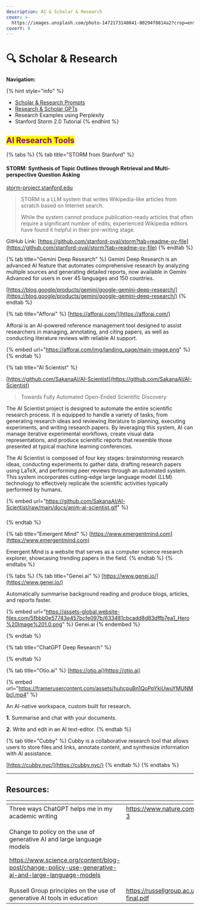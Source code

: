 ```yaml
---
description: AI & Scholar & Research
cover: >-
  https://images.unsplash.com/photo-1472173148041-00294f0814a2?crop=entropy&cs=srgb&fm=jpg&ixid=M3wxOTcwMjR8MHwxfHNlYXJjaHw0fHxzY2hvbGFyfGVufDB8fHx8MTcxODYwMDUwNXww&ixlib=rb-4.0.3&q=85
coverY: 0
---
```


# 🔍 Scholar & Research

**Navigation:**

{% hint style="info" %}
* [Scholar & Research Prompts](scholar-and-research-prompts.md)
* [Research & Scholar GPTs](research-and-scholar-gpts.md)
* Research Examples using Perplexity
* Stanford Storm 2.0 Tutorial
{% endhint %}

## <mark style="color:purple;">AI Research Tools</mark>

{% tabs %}
{% tab title="STORM from Stanford" %}
#### STORM: Synthesis of Topic Outlines through Retrieval and Multi-perspective Question Asking

[storm-project.stanford.edu](https://storm-project.stanford.edu/)

> STORM is a LLM system that writes Wikipedia-like articles from scratch based on Internet search.
>
> While the system cannot produce publication-ready articles that often require a significant number of edits, experienced Wikipedia editors have found it helpful in their pre-writing stage.

GitHub Link: [https://github.com/stanford-oval/storm?tab=readme-ov-file](https://github.com/stanford-oval/storm?tab=readme-ov-file)
{% endtab %}

{% tab title="Gemini Deep Research" %}
Gemini Deep Research is an advanced AI feature that automates comprehensive research by analyzing multiple sources and generating detailed reports, now available in Gemini Advanced for users in over 45 languages and 150 countries.

[https://blog.google/products/gemini/google-gemini-deep-research/](https://blog.google/products/gemini/google-gemini-deep-research/)
{% endtab %}

{% tab title="Afforai" %}
[https://afforai.com/](https://afforai.com/)

Afforai is an AI-powered reference management tool designed to assist researchers in managing, annotating, and citing papers, as well as conducting literature reviews with reliable AI support.

{% embed url="https://afforai.com/img/landing_page/main-image.png" %}
{% endtab %}

{% tab title="AI Scientist" %}


[https://github.com/SakanaAI/AI-Scientist](https://github.com/SakanaAI/AI-Scientist)

> Towards Fully Automated Open-Ended Scientific Discovery

The AI Scientist project is designed to automate the entire scientific research process. It is equipped to handle a variety of tasks, from generating research ideas and reviewing literature to planning, executing experiments, and writing research papers. By leveraging this system, AI can manage iterative experimental workflows, create visual data representations, and produce scientific reports that resemble those presented at typical machine learning conferences.

The AI Scientist is composed of four key stages: brainstorming research ideas, conducting experiments to gather data, drafting research papers using LaTeX, and performing peer reviews through an automated system. This system incorporates cutting-edge large language model (LLM) technology to effectively replicate the scientific activities typically performed by humans.

{% embed url="https://github.com/SakanaAI/AI-Scientist/raw/main/docs/anim-ai-scientist.gif" %}



###
{% endtab %}

{% tab title="Emergent Mind" %}
[https://www.emergentmind.com](https://www.emergentmind.com)

Emergent Mind is a website that serves as a computer science research explorer, showcasing trending papers in the field.&#x20;
{% endtab %}
{% endtabs %}



{% tabs %}
{% tab title="Genei.ai" %}
[https://www.genei.io/](https://www.genei.io/)

Automatically summarise background reading and produce blogs, articles, and reports faster.

{% embed url="https://assets-global.website-files.com/5fbbb0e57743e457bcfe097b/633481cbcadd8d83dffb7ea1_Hero%20Image%201.0.png" %}
Genei.ai
{% endembed %}


{% endtab %}

{% tab title="ChatGPT Deep Research" %}

{% endtab %}

{% tab title="Otio.ai" %}
[https://otio.ai](https://otio.ai)

{% embed url="https://framerusercontent.com/assets/huhcpuBn1QoPpYkiUwuYMUNMbcI.mp4" %}

An AI-native workspace, custom built for research.

**1.** Summarise and chat with your documents.&#x20;

**2.** Write and edit in an AI text-editor.
{% endtab %}

{% tab title="Cubby" %}
Cubby is a collaborative research tool that allows users to store files and links, annotate content, and synthesize information with AI assistance.

[https://cubby.nyc/](https://cubby.nyc/)
{% endtab %}
{% endtabs %}



***

## Resources:

<table data-view="cards"><thead><tr><th></th><th></th><th></th></tr></thead><tbody><tr><td>Three ways ChatGPT helps me in my academic writing</td><td><a href="https://www.nature.com/articles/d41586-024-01042-3">https://www.nature.com/articles/d41586-024-01042-3</a></td><td></td></tr><tr><td><p>Change to policy on the use of generative AI and large language models </p><p><a href="https://www.science.org/content/blog-post/change-policy-use-generative-ai-and-large-language-models">https://www.science.org/content/blog-post/change-policy-use-generative-ai-and-large-language-models</a></p></td><td></td><td></td></tr><tr><td>Russell Group principles on the use of generative AI tools in education</td><td><a href="https://russellgroup.ac.uk/media/6137/rg_ai_principles-final.pdf">https://russellgroup.ac.uk/media/6137/rg_ai_principles-final.pdf</a></td><td></td></tr></tbody></table>







